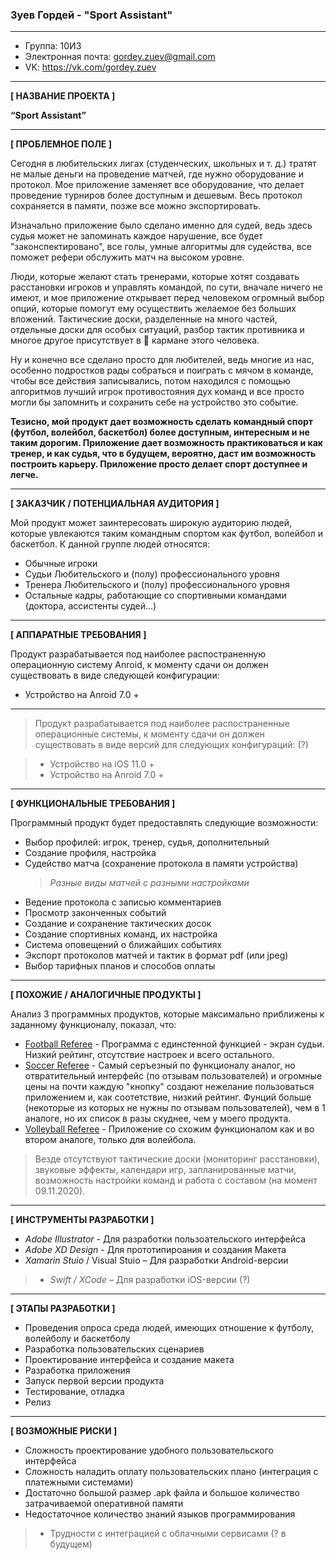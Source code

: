 ### **Зуев Гордей - "Sport Assistant"**

---

* Группа: 10И3
* Электронная почта: gordey.zuev@gmail.com
* VK: https://vk.com/gordey.zuev

---
**[ НАЗВАНИЕ ПРОЕКТА ]**

**“Sport Assistant”**

---
**[ ПРОБЛЕМНОЕ ПОЛЕ ]**

Сегодня в любительских лигах (студенческих, школьных и т. д.) тратят не малые деньги на проведение матчей, где нужно оборудование и протокол. Мое приложение заменяет все оборудование, что делает проведение турниров более доступным и дешевым. Весь протокол сохраняется в памяти, позже все можно экспортировать.

Изначально приложение было сделано именно для судей, ведь здесь судья может не запоминать каждое нарушение, все будет "законспектировано", все голы, умные алгоритмы для судейства, все поможет рефери обслужить матч на высоком уровне.

Люди, которые желают стать тренерами,  которые хотят создавать расстановки игроков и управлять командой, по сути, вначале ничего не имеют, и мое приложение открывает перед человеком огромный выбор опций, которые помогут ему осуществить желаемое без больших вложений. Тактические доски, разделенные на много частей, отдельные доски для особых ситуаций, разбор тактик противника и многое другое присутствует в :iphone: кармане этого человека.

Ну и конечно все сделано просто для любителей, ведь многие из нас, особенно подростков рады собраться и поиграть с мячом в команде, чтобы все действия записывались, потом находился с помощью алгоритмов лучший игрок противостояния дух команд и все просто могли бы запомнить и сохранить себе на устройство это событие.



**Тезисно, мой продукт дает возможность сделать командный спорт (футбол, волейбол, баскетбол) более доступным, интересным и не таким дорогим. Приложение дает возможность практиковаться и как тренер, и как судья, что в будущем, вероятно, даст им возможность построить карьеру. Приложение просто делает спорт доступнее и легче.**

---
**[ ЗАКАЗЧИК / ПОТЕНЦИАЛЬНАЯ АУДИТОРИЯ ]**

Мой продукт может заинтересовать широкую аудиторию людей, которые увлекаются таким командным спортом как футбол, волейбол и баскетбол.
К данной группе людей относятся:

* Обычные игроки
* Судьи Любительского и (полу) профессионального уровня
* Тренера Любительского и (полу) профессионального уровня
* Остальные кадры, работающие со спортивными командами (доктора, ассистенты судей...)

---
**[ АППАРАТНЫЕ ТРЕБОВАНИЯ ]** 

Продукт разрабатывается под наиболее распостраненную операционную систему Anroid, к моменту сдачи он должен существовать в виде следующей конфигурации:

* Устройство на Anroid 7.0 + 

---

>Продукт разрабатывается под наиболее распостраненные операционные системы, к моменту сдачи он должен существовать в виде версий для следующих конфигураций: (?)

>* Устройство на iOS 11.0 +
>* Устройство на Anroid 7.0 + 

---
**[ ФУНКЦИОНАЛЬНЫЕ ТРЕБОВАНИЯ ]**

Программный продукт будет предоставлять следующие возможности:
* Выбор профилей: игрок, тренер, судья, дополнительный
* Создание профиля, настройка
* Судейство матча (сохранение протокола в памяти устройства)
    > *Разные виды матчей с разными настройками*
* Ведение протокола с записью комментариев
* Просмотр законченных событий
* Создание и сохранение тактических досок
* Создание спортивных команд, их настройка
* Система оповещений о ближайших событиях 
* Экспорт протоколов матчей и тактик в формат pdf (или jpeg)
* Выбор тарифных планов и способов оплаты 

---
**[ ПОХОЖИЕ / АНАЛОГИЧНЫЕ ПРОДУКТЫ ]**

Анализ 3 программных продуктов, которые максимально приближены к заданному функционалу, показал, что:

* [Football Referee](https://play.google.com/store/apps/details?id=com.jcarrolldev.footballreferee&hl=ru) - Программа с единстенной функцией - экран судьи. Низкий рейтинг, отсутствие настроек и всего остального.
* [Soccer Referee](https://play.google.com/store/apps/details?id=com.spinkeysoft.shingo&hl=ru) - Самый серъезный по функционалу аналог, но отвратительный интерфейс (по отзывам пользователей) и огромные цены на почти каждую "кнопку" создают нежелание пользоваться приложением и, как соотетствие, низкий рейтинг. Фунций больше (некоторые из которых не нужны по отзывам пользователей), чем в 1 аналоге, но их список в разы скуднее, чем у моего продукта.
* [Volleyball Referee](https://play.google.com/store/apps/details?id=com.tonkar.volleyballreferee&hl=ru&showAllReviews=true) - Приложение со схожим функционалом как и во втором аналоге, только для волейбола.

> Везде отсутствуют тактические доски (мониторинг расстановки), звуковые эффекты, календари игр, запланированные матчи, возможность настройки команд и работа с составом 
> (на момент 09.11.2020).

---
**[ ИНСТРУМЕНТЫ РАЗРАБОТКИ ]**

* *Adobe Illustrator* - Для разработки пользоательского интерфейса
* *Adobe XD Design* - Для прототипироания и создания Макета
* *Xamarin Stuio* / Visual Stuio – Для разработки Android-версии
>* *Swift / XCode* – Для разработки iOS-версии (?)

---
**[ ЭТАПЫ РАЗРАБОТКИ ]**

* Проведения опроса среда людей, имеющих отношение к футболу, волейболу и баскетболу
* Разработка пользовательских сценариев
* Проектирование интерфейса и создание макета
* Разработка приложения
* Запуск первой версии продукта
* Тестирование, отладка
* Релиз

---
**[ ВОЗМОЖНЫЕ РИСКИ ]**

* Сложность проектирование удобного пользовательского интерфейса
* Сложность наладить оплату пользовательских плано (интеграция с платежными системами)
* Достаточно большой размер .apk файла и большое количество затрачиваемой оперативной памяти
* Недостаточное количество знаний языков программирования
>* Трудности с интеграцией с облачными сервисами (? в будущем)
